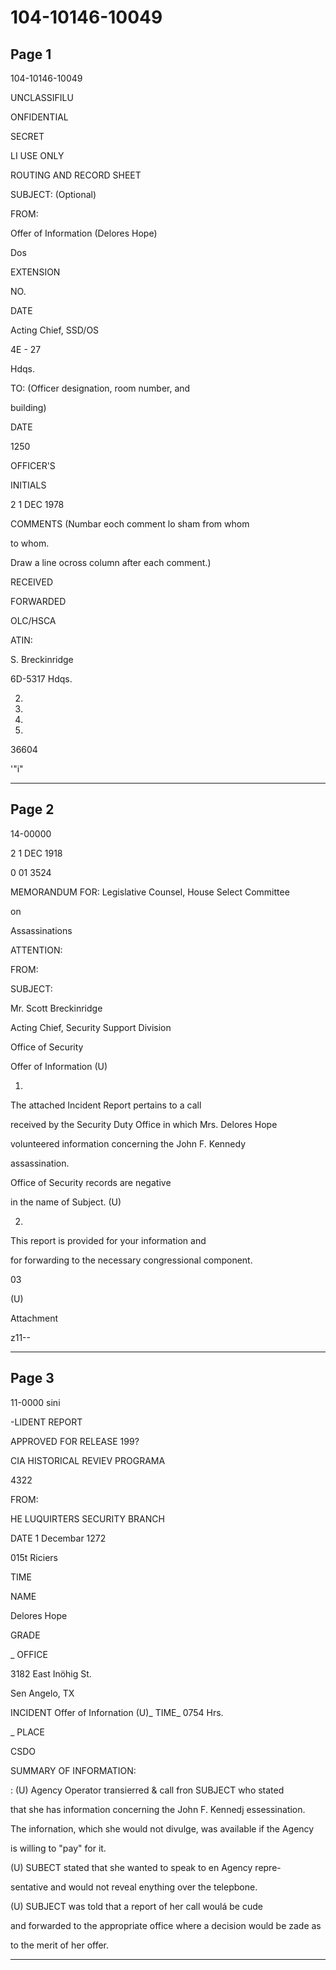 # 104-10146-10049

## Page 1

104-10146-10049

UNCLASSIFILU

ONFIDENTIAL

SECRET

LI USE ONLY

ROUTING AND RECORD SHEET

SUBJECT: (Optional)

FROM:

Offer of Information (Delores Hope)

Dos

EXTENSION

NO.

DATE

Acting Chief, SSD/OS

4E - 27

Hdqs.

TO: (Officer designation, room number, and

building)

DATE

1250

OFFICER'S

INITIALS

2 1 DEC 1978

COMMENTS (Numbar eoch comment lo sham from whom

to whom.

Draw a line ocross column after each comment.)

RECEIVED

FORWARDED

OLC/HSCA

ATIN:

S. Breckinridge

6D-5317 Hdqs.

2.

7.

8.

9.

36604

'"i"

---

## Page 2

14-00000

2 1 DEC 1918

0 01 3524

MEMORANDUM FOR: Legislative Counsel, House Select Committee

on

Assassinations

ATTENTION:

FROM:

SUBJECT:

Mr. Scott Breckinridge

Acting Chief, Security Support Division

Office of Security

Offer of Information (U)

1.

The attached Incident Report pertains to a call

received by the Security Duty Office in which Mrs. Delores Hope

volunteered information concerning the John F. Kennedy

assassination.

Office of Security records are negative

in the name of Subject. (U)

2.

This report is provided for your information and

for forwarding to the necessary congressional component.

03

(U)

Attachment

z11--

---

## Page 3

11-0000 sini

-LIDENT REPORT

APPROVED FOR RELEASE 199?

CIA HISTORICAL REVIEV PROGRAMA

4322

FROM:

HE LUQUIRTERS SECURITY BRANCH

DATE 1 Decembar 1272

015t Riciers

TIME

NAME

Delores Hope

GRADE

_ OFFICE

3182 East Inöhig St.

Sen Angelo, TX

INCIDENT Offer of Infornation (U)_ TIME_ 0754 Hrs.

_ PLACE

CSDO

SUMMARY OF INFORMATION:

: (U) Agency Operator transierred & call fron SUBJECT who stated

that she has information concerning the John F. Kennedj essessination.

The infornation, which she would not divulge, was available if the Agency

is willing to "pay" for it.

(U) SUBECT stated that she wanted to speak to en Agency repre-

sentative and would not reveal enything over the telepbone.

(U) SUBJECT was told that a report of her call woulá be cude

and forwarded to the appropriate office where a decision would be zade as

to the merit of her offer.

---


